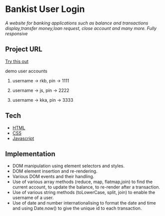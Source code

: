 # Bankist User Login

_A website for banking applications such as balance and transactions display,transfer money,loan request, close account and many more. Fully responsive_

## Project URL

[Try this out](https://bank-user.netlify.app/)

demo user accounts

1. username -> rkb,
   pin -> 1111

2. username -> js,
   pin -> 2222

3. username -> kka,
   pin -> 3333

## Tech

- [HTML](https://developer.mozilla.org/en-US/docs/Web/HTML)
- [CSS](https://developer.mozilla.org/en-US/docs/Web/CSS)
- [Javascript](https://developer.mozilla.org/en-US/docs/Web/JavaScript)

## Implementation

- DOM manipulation using element selectors and styles.
- DOM element insertion and re-rendering.
- Various DOM events and their handling.
- Use of various array methods (reduce, map, flatmap,join) to find the current account, to update the balance, to re-render after a transaction.
- Use of various string methods (toLowerCase, split, join) to enable the username of a user.
- Use of date and number internationalising to format the date and time and using Date.now() to give the unique id to each transaction.
